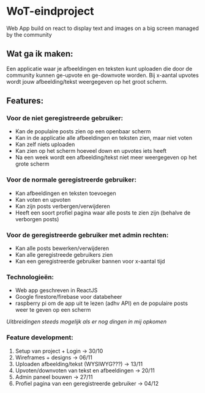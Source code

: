 # WoT-eindproject
Web App build on react to display text and images on a big screen managed by the community

## Wat ga ik maken:
Een applicatie waar je afbeeldingen en teksten kunt uploaden die door de community kunnen ge-upvote en ge-downvote worden. Bij x-aantal upvotes wordt jouw afbeelding/tekst weergegeven op het groot scherm.

## Features:
 
### Voor de niet geregistreerde gebruiker:
- Kan de populaire posts zien op een openbaar scherm
- Kan in de applicatie alle afbeeldingen en teksten zien, maar niet voten
- Kan zelf niets uploaden
- Kan zien op het scherm hoeveel down en upvotes iets heeft
- Na een week wordt een afbeelding/tekst niet meer weergegeven op het grote scherm
 
### Voor de normale geregistreerde gebruiker:
- Kan afbeeldingen en teksten toevoegen
- Kan voten en upvoten
- Kan zijn posts verbergen/verwijderen
- Heeft een soort profiel pagina waar alle posts te zien zijn (behalve de verborgen posts)
 
### Voor de geregistreerde gebruiker met admin rechten:
- Kan alle posts bewerken/verwijderen
- Kan alle geregistreede gebruikers zien
- Kan een geregistreerde gebruiker bannen voor x-aantal tijd
 
### Technologieën:
- Web app geschreven in ReactJS
- Google firestore/firebase voor databeheer
- raspberry pi om de app uit te lezen (adhv API) en de populaire posts weer te geven op een scherm
 
*Uitbreidingen steeds mogelijk als er nog dingen in mij opkomen*
 
### Feature development:
1) Setup van project + Login -> 30/10
2) Wireframes + designs -> 06/11
3) Uploaden afbeelding/tekst (WYSIWYG???) -> 13/11
4) Upvoten/downvoten van tekst en afbeeldingen -> 20/11
5) Admin paneel bouwen -> 27/11
6) Profiel pagina van een geregistreerde gebruiker -> 04/12
